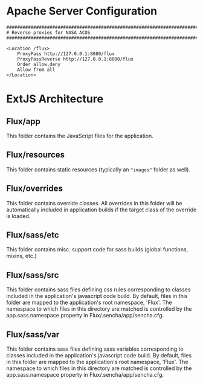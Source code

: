 # Apache Server Configuration

    ############################################################################
    # Reverse proxies for NASA ACOS
    ############################################################################

    <Location /flux>
        ProxyPass http://127.0.0.1:8080/flux
        ProxyPassReverse http://127.0.0.1:8080/flux
        Order allow,deny
        Allow from all
    </Location>

# ExtJS Architecture

## Flux/app

This folder contains the JavaScript files for the application.

## Flux/resources

This folder contains static resources (typically an `"images"` folder as well).

## Flux/overrides

This folder contains override classes. All overrides in this folder will be 
automatically included in application builds if the target class of the override
is loaded.

## Flux/sass/etc

This folder contains misc. support code for sass builds (global functions, 
mixins, etc.)

## Flux/sass/src

This folder contains sass files defining css rules corresponding to classes
included in the application's javascript code build.  By default, files in this 
folder are mapped to the application's root namespace, 'Flux'. The
namespace to which files in this directory are matched is controlled by the
app.sass.namespace property in Flux/.sencha/app/sencha.cfg. 

## Flux/sass/var

This folder contains sass files defining sass variables corresponding to classes
included in the application's javascript code build.  By default, files in this 
folder are mapped to the application's root namespace, 'Flux'. The
namespace to which files in this directory are matched is controlled by the
app.sass.namespace property in Flux/.sencha/app/sencha.cfg. 
